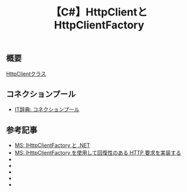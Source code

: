 ﻿---
title: 【C#】HttpClientとHttpClientFactory
tags:
  - C#
  - Http
updated_at: ''
id: 288f9f7c-1cf9-45fd-b37b-88d482084c65
---

## 概要

[HttpClientクラス](https://learn.microsoft.com/ja-jp/dotnet/api/system.net.http.httpclient?view=net-9.0)

## コネクションプール

- [IT辞典: コネクションプール](https://wa3.i-3-i.info/word12762.html)


##

## 参考記事

- [MS: IHttpClientFactory と .NET](https://learn.microsoft.com/ja-jp/dotnet/core/extensions/httpclient-factory)
- [MS: IHttpClientFactory を使用して回復性のある HTTP 要求を実装する](https://learn.microsoft.com/ja-jp/dotnet/architecture/microservices/implement-resilient-applications/use-httpclientfactory-to-implement-resilient-http-requests)
- []()
- []()
- []()
- []()
- []()

